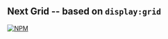 ## Next Grid -- based on `display:grid`

[![NPM](https://nodei.co/npm/next-grid.png?compact=true)](https://nodei.co/npm/next-grid/)
